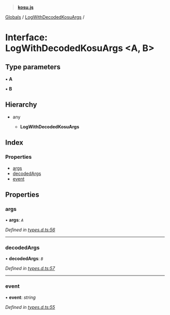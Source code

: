 > **[kosu.js](../README.md)**

[Globals](../globals.md) / [LogWithDecodedKosuArgs](logwithdecodedkosuargs.md) /

# Interface: LogWithDecodedKosuArgs <**A, B**>

## Type parameters

▪ **A**

▪ **B**

## Hierarchy

-   any

    -   **LogWithDecodedKosuArgs**

## Index

### Properties

-   [args](logwithdecodedkosuargs.md#args)
-   [decodedArgs](logwithdecodedkosuargs.md#decodedargs)
-   [event](logwithdecodedkosuargs.md#event)

## Properties

### args

• **args**: _`A`_

_Defined in [types.d.ts:56](https://github.com/ParadigmFoundation/kosu-monorepo/blob/2f37cabf/packages/kosu.js/src/types.d.ts#L56)_

---

### decodedArgs

• **decodedArgs**: _`B`_

_Defined in [types.d.ts:57](https://github.com/ParadigmFoundation/kosu-monorepo/blob/2f37cabf/packages/kosu.js/src/types.d.ts#L57)_

---

### event

• **event**: _string_

_Defined in [types.d.ts:55](https://github.com/ParadigmFoundation/kosu-monorepo/blob/2f37cabf/packages/kosu.js/src/types.d.ts#L55)_
